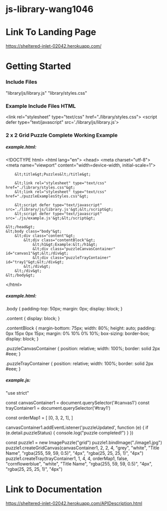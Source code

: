# js-library-wang1046

# Link To Landing Page
https://sheltered-inlet-02042.herokuapp.com/

# Getting Started
### Include Files
"library/js/library.js"
"library/styles.css"

### Example Include Files HTML
&lt;link rel="stylesheet" type="text/css" href="./library/styles.css"&gt;
&lt;script defer type="text/javascript" src='./library/js/library.js'&gt;

### 2 x 2 Grid Puzzle Complete Working Example

##### example.html:

&lt;!DOCTYPE html&gt;
&lt;html lang="en"&gt;
    &lt;head&gt;
        &lt;meta charset="utf-8"&gt;
        &lt;meta name="viewport" content="width=device-width, initial-scale=1"&gt;
        
        &lt;title&gt;Puzzles&lt;/title&gt;
    
        &lt;link rel="stylesheet" type="text/css" href="./library/styles.css"&gt;
        &lt;link rel="stylesheet" type="text/css" href="./puzzleExamplesStyles.css"&gt;
    
        &lt;script defer type="text/javascript" src='./library/js/library.js'&gt;&lt;/script&gt;
        &lt;script defer type="text/javascript" src='./js/example.js'&gt;&lt;/script&gt;
    
    &lt;/head&gt;
    &lt;body class="body"&gt;
        &lt;div class="content"&gt;
            &lt;div class="contentBlock"&gt;
                &lt;h1&gt;Example:&lt;/h1&gt;
                &lt;div class="puzzleCanvasContainer" id="canvas1"&gt;&lt;/div&gt;
                &lt;div class="puzzleTrayContainer" id="tray1"&gt;&lt;/div&gt;
            &lt;/div&gt;
        &lt;/div&gt;
    &lt;/body&gt;
&lt;/html&gt;

##### example.html:

.body {
    padding-top: 50px;
    margin: 0px;
    display: block;
}

.content {
    display: block;
}

.contentBlock {
    margin-bottom: 75px;
    width: 80%;
    height: auto;
    padding: 0px 15px 0px 15px;
    margin: 0% 10% 0% 10%;
    box-sizing: border-box;
    display: block;
}

.puzzleCanvasContainer {
    position: relative;
    width: 100%;
    border: solid 2px #eee;
}

.puzzleTrayContainer {
    position: relative;
    width: 100%;
    border: solid 2px #eee;
}

##### example.js:

"use strict"

const canvasContainer1 = document.querySelector('#canvas1')
const trayContainer1 = document.querySelector('#tray1')

const orderMap1 = [
    [0, 3, 2, 1],
]

canvasContainer1.addEventListener('puzzleUpdated', function (e) {
    if (e.detail.puzzleStatus) {
        console.log("puzzle completed!")
    }
})

const puzzle1 = new ImagePuzzle("grid")
puzzle1.bindImage("./image1.jpg")
puzzle1.createGridCanvas(canvasContainer1, 2, 2, 4, 
                            "grey", "white", "Title Name", 
                            "rgba(255, 59, 59, 0.5)", "4px", "rgba(25, 25, 25, 1)", "4px")
puzzle1.createTray(trayContainer1, 1, 4, 4, orderMap1, false, 
                            "cornflowerblue", "white", "Title Name", 
                            "rgba(255, 59, 59, 0.5)", "4px", "rgba(25, 25, 25, 1)", "4px")

# Link to Documentation
https://sheltered-inlet-02042.herokuapp.com/APIDescription.html

